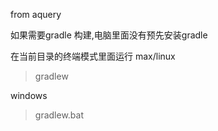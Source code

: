 from aquery

如果需要gradle 构建,电脑里面没有预先安装gradle

在当前目录的终端模式里面运行
max/linux
> gradlew

windows
> gradlew.bat

